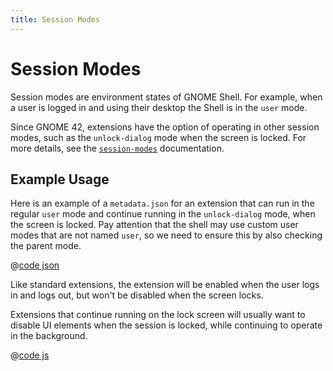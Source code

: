 ```yaml
---
title: Session Modes
---
```


# Session Modes

Session modes are environment states of GNOME Shell. For example, when a user is
logged in and using their desktop the Shell is in the `user` mode.

Since GNOME 42, extensions have the option of operating in other session modes,
such as the `unlock-dialog` mode when the screen is locked. For more details,
see the [`session-modes`](/extensions/overview/anatomy.html#session-modes)
documentation.


## Example Usage

Here is an example of a `metadata.json` for an extension that can run in the
regular `user` mode and continue running in the `unlock-dialog` mode, when the
screen is locked. Pay attention that the shell may use custom user modes that
are not named `user`, so we need to ensure this by also checking the parent mode.

@[code json](@src/extensions/topics/session-modes/metadata.json)

Like standard extensions, the extension will be enabled when the user logs in
and logs out, but won't be disabled when the screen locks.

Extensions that continue running on the lock screen will usually want to disable
UI elements when the session is locked, while continuing to operate in the
background.

@[code js](@src/extensions/topics/session-modes/extension.js)
